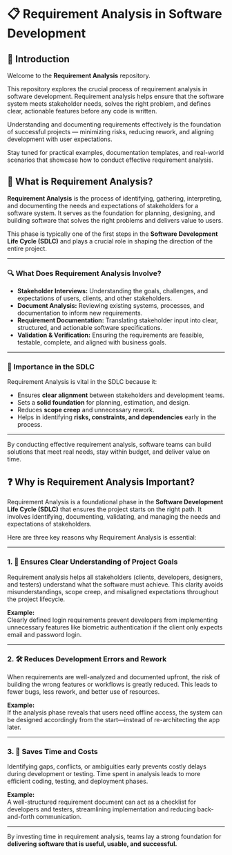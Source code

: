 # 📋 Requirement Analysis in Software Development

## 🧭 Introduction

Welcome to the **Requirement Analysis** repository.

This repository explores the crucial process of requirement analysis in software development. Requirement analysis helps ensure that the software system meets stakeholder needs, solves the right problem, and defines clear, actionable features before any code is written.

Understanding and documenting requirements effectively is the foundation of successful projects — minimizing risks, reducing rework, and aligning development with user expectations.

Stay tuned for practical examples, documentation templates, and real-world scenarios that showcase how to conduct effective requirement analysis.


## 📖 What is Requirement Analysis?

**Requirement Analysis** is the process of identifying, gathering, interpreting, and documenting the needs and expectations of stakeholders for a software system. It serves as the foundation for planning, designing, and building software that solves the right problems and delivers value to users.

This phase is typically one of the first steps in the **Software Development Life Cycle (SDLC)** and plays a crucial role in shaping the direction of the entire project.

---

### 🔍 What Does Requirement Analysis Involve?

- **Stakeholder Interviews:** Understanding the goals, challenges, and expectations of users, clients, and other stakeholders.
- **Document Analysis:** Reviewing existing systems, processes, and documentation to inform new requirements.
- **Requirement Documentation:** Translating stakeholder input into clear, structured, and actionable software specifications.
- **Validation & Verification:** Ensuring the requirements are feasible, testable, complete, and aligned with business goals.

---

### 🚀 Importance in the SDLC

Requirement Analysis is vital in the SDLC because it:

- Ensures **clear alignment** between stakeholders and development teams.
- Sets a **solid foundation** for planning, estimation, and design.
- Reduces **scope creep** and unnecessary rework.
- Helps in identifying **risks, constraints, and dependencies** early in the process.

---

By conducting effective requirement analysis, software teams can build solutions that meet real needs, stay within budget, and deliver value on time.


## ❓ Why is Requirement Analysis Important?

Requirement Analysis is a foundational phase in the **Software Development Life Cycle (SDLC)** that ensures the project starts on the right path. It involves identifying, documenting, validating, and managing the needs and expectations of stakeholders.

Here are three key reasons why Requirement Analysis is essential:

---

### 1. 🎯 Ensures Clear Understanding of Project Goals

Requirement analysis helps all stakeholders (clients, developers, designers, and testers) understand what the software must achieve. This clarity avoids misunderstandings, scope creep, and misaligned expectations throughout the project lifecycle.

**Example:**  
Clearly defined login requirements prevent developers from implementing unnecessary features like biometric authentication if the client only expects email and password login.

---

### 2. 🛠️ Reduces Development Errors and Rework

When requirements are well-analyzed and documented upfront, the risk of building the wrong features or workflows is greatly reduced. This leads to fewer bugs, less rework, and better use of resources.

**Example:**  
If the analysis phase reveals that users need offline access, the system can be designed accordingly from the start—instead of re-architecting the app later.

---

### 3. 💸 Saves Time and Costs

Identifying gaps, conflicts, or ambiguities early prevents costly delays during development or testing. Time spent in analysis leads to more efficient coding, testing, and deployment phases.

**Example:**  
A well-structured requirement document can act as a checklist for developers and testers, streamlining implementation and reducing back-and-forth communication.

---

By investing time in requirement analysis, teams lay a strong foundation for **delivering software that is useful, usable, and successful.**
